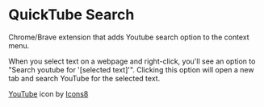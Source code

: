 # QuickTube Search
Chrome/Brave extension that adds Youtube search option to the context menu. 

When you select text on a webpage and right-click, you'll see an option to "Search youtube for '[selected text]'". Clicking this option will open a new tab and search YouTube for the selected text.

<a target="_blank" href="https://icons8.com/icon/19318/youtube">YouTube</a> icon by <a target="_blank" href="https://icons8.com">Icons8</a>
